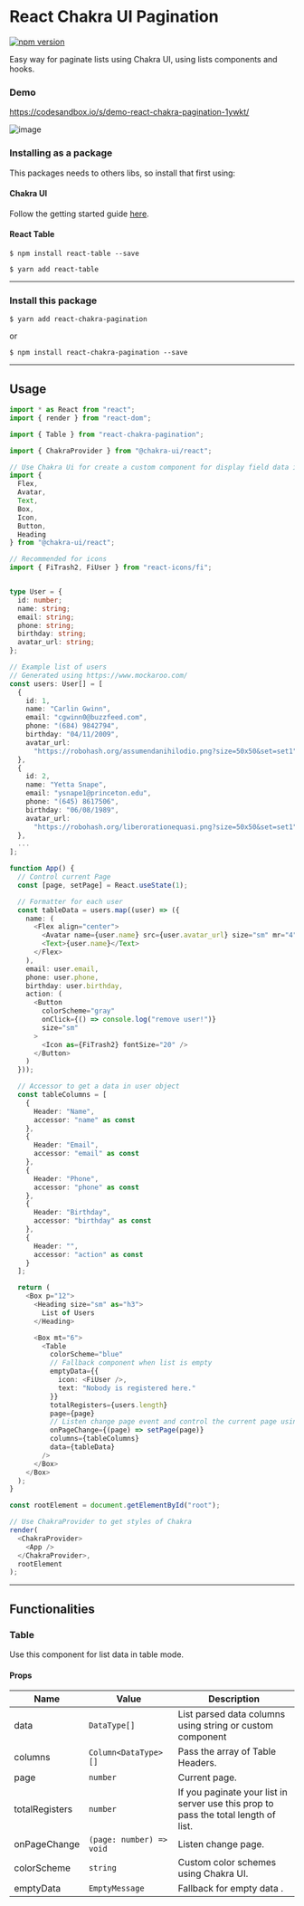 # React Chakra UI Pagination

[![npm version](https://badge.fury.io/js/react-chakra-pagination.svg)](https://badge.fury.io/js/react-chakra-pagination.svg)

Easy way for paginate lists using Chakra UI, using lists components and hooks.

### Demo

<https://codesandbox.io/s/demo-react-chakra-pagination-1ywkt/>

![image](https://user-images.githubusercontent.com/51327920/136720412-338fd697-ff57-4af8-a23f-606b99bb7a65.png)

### Installing as a package

This packages needs to others libs, so install that first using:

#### Chakra UI

Follow the getting started guide [here](https://chakra-ui.com/docs/getting-started).

#### React Table

```
$ npm install react-table --save
```

```
$ yarn add react-table
```

---

### Install this package

```
$ yarn add react-chakra-pagination
```

or

```
$ npm install react-chakra-pagination --save
```

---

## Usage

```typescript
import * as React from "react";
import { render } from "react-dom";

import { Table } from "react-chakra-pagination";

import { ChakraProvider } from "@chakra-ui/react";

// Use Chakra Ui for create a custom component for display field data in table
import {
  Flex,
  Avatar,
  Text,
  Box,
  Icon,
  Button,
  Heading
} from "@chakra-ui/react";

// Recommended for icons
import { FiTrash2, FiUser } from "react-icons/fi";


type User = {
  id: number;
  name: string;
  email: string;
  phone: string;
  birthday: string;
  avatar_url: string;
};

// Example list of users
// Generated using https://www.mockaroo.com/
const users: User[] = [
  {
    id: 1,
    name: "Carlin Gwinn",
    email: "cgwinn0@buzzfeed.com",
    phone: "(684) 9842794",
    birthday: "04/11/2009",
    avatar_url:
      "https://robohash.org/assumendanihilodio.png?size=50x50&set=set1"
  },
  {
    id: 2,
    name: "Yetta Snape",
    email: "ysnape1@princeton.edu",
    phone: "(645) 8617506",
    birthday: "06/08/1989",
    avatar_url:
      "https://robohash.org/liberorationequasi.png?size=50x50&set=set1"
  },
  ...
];

function App() {
  // Control current Page
  const [page, setPage] = React.useState(1);

  // Formatter for each user
  const tableData = users.map((user) => ({
    name: (
      <Flex align="center">
        <Avatar name={user.name} src={user.avatar_url} size="sm" mr="4" />
        <Text>{user.name}</Text>
      </Flex>
    ),
    email: user.email,
    phone: user.phone,
    birthday: user.birthday,
    action: (
      <Button
        colorScheme="gray"
        onClick={() => console.log("remove user!")}
        size="sm"
      >
        <Icon as={FiTrash2} fontSize="20" />
      </Button>
    )
  }));

  // Accessor to get a data in user object
  const tableColumns = [
    {
      Header: "Name",
      accessor: "name" as const
    },
    {
      Header: "Email",
      accessor: "email" as const
    },
    {
      Header: "Phone",
      accessor: "phone" as const
    },
    {
      Header: "Birthday",
      accessor: "birthday" as const
    },
    {
      Header: "",
      accessor: "action" as const
    }
  ];

  return (
    <Box p="12">
      <Heading size="sm" as="h3">
        List of Users
      </Heading>

      <Box mt="6">
        <Table
          colorScheme="blue"
          // Fallback component when list is empty
          emptyData={{
            icon: <FiUser />,
            text: "Nobody is registered here."
          }}
          totalRegisters={users.length}
          page={page}
          // Listen change page event and control the current page using state
          onPageChange={(page) => setPage(page)}
          columns={tableColumns}
          data={tableData}
        />
      </Box>
    </Box>
  );
}

const rootElement = document.getElementById("root");

// Use ChakraProvider to get styles of Chakra
render(
  <ChakraProvider>
    <App />
  </ChakraProvider>,
  rootElement
);

```

---

## Functionalities

### Table

Use this component for list data in table mode.

#### Props

| Name           | Value                    | Description                                                                         |
| -------------- | ------------------------ | ----------------------------------------------------------------------------------- |
| data           | `DataType[]`             | List parsed data columns using string or custom component                           |
| columns        | `Column<DataType>[]`     | Pass the array of Table Headers.                                                    |
| page           | `number`                 | Current page.                                                                       |
| totalRegisters | `number`                 | If you paginate your list in server use this prop to pass the total length of list. |
| onPageChange   | `(page: number) => void` | Listen change page.                                                                 |
| colorScheme    | `string`                 | Custom color schemes using Chakra UI.                                               |
| emptyData      | `EmptyMessage`           | Fallback for empty data .                                                           |
